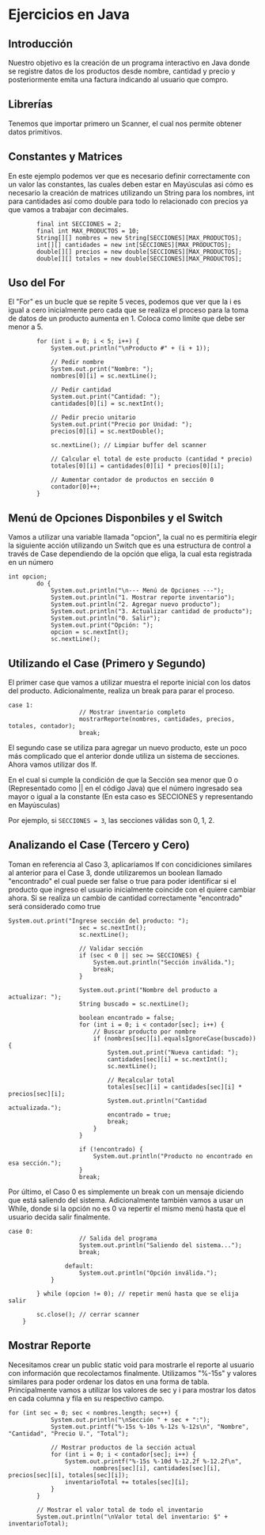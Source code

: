 # Ejercicios en Java


## Introducción
Nuestro objetivo es la creación de un programa interactivo en Java donde se registre datos de los productos desde nombre, cantidad y precio y posteriormente emita una factura indicando al usuario que compro.

## Librerías
Tenemos que importar primero un Scanner, el cual nos permite obtener datos primitivos.


## Constantes y Matrices
En este ejemplo podemos ver que es necesario definir correctamente con un valor las constantes, las cuales deben estar en Mayúsculas asi cómo es necesario la creación de matrices utilizando un String para los nombres, int para cantidades así como double para todo lo relacionado con precios ya que vamos a trabajar con decimales.
```
        final int SECCIONES = 2;
        final int MAX_PRODUCTOS = 10;
        String[][] nombres = new String[SECCIONES][MAX_PRODUCTOS];
        int[][] cantidades = new int[SECCIONES][MAX_PRODUCTOS];
        double[][] precios = new double[SECCIONES][MAX_PRODUCTOS];
        double[][] totales = new double[SECCIONES][MAX_PRODUCTOS];
```
## Uso del For
El "For" es un bucle que se repite 5 veces, podemos que ver que la i es igual a cero inicialmente pero cada que se realiza el proceso para la toma de datos de un producto aumenta en 1. Coloca como limite que debe ser menor a 5.
```
        for (int i = 0; i < 5; i++) {
            System.out.println("\nProducto #" + (i + 1));

            // Pedir nombre
            System.out.print("Nombre: ");
            nombres[0][i] = sc.nextLine();

            // Pedir cantidad
            System.out.print("Cantidad: ");
            cantidades[0][i] = sc.nextInt();

            // Pedir precio unitario
            System.out.print("Precio por Unidad: ");
            precios[0][i] = sc.nextDouble();

            sc.nextLine(); // Limpiar buffer del scanner

            // Calcular el total de este producto (cantidad * precio)
            totales[0][i] = cantidades[0][i] * precios[0][i];

            // Aumentar contador de productos en sección 0
            contador[0]++;
        }
```
## Menú de Opciones Disponbiles y el Switch
Vamos a utilizar una variable llamada "opcion", la cual no es permitiría elegir la siguiente acción utilizando un Switch que es una estructura de control a través de Case dependiendo de la opción que eliga, la cual esta registrada en un número
```
int opcion;
        do {
            System.out.println("\n--- Menú de Opciones ---");
            System.out.println("1. Mostrar reporte inventario");
            System.out.println("2. Agregar nuevo producto");
            System.out.println("3. Actualizar cantidad de producto");
            System.out.println("0. Salir");
            System.out.print("Opción: ");
            opcion = sc.nextInt();
            sc.nextLine();
```
## Utilizando el Case (Primero y Segundo)
El primer case que vamos a utilizar muestra el reporte inicial con los datos del producto. Adicionalmente, realiza un break para parar el proceso.
```
case 1:
                    // Mostrar inventario completo
                    mostrarReporte(nombres, cantidades, precios, totales, contador);
                    break;
```
El segundo case se utiliza para agregar un nuevo producto, este un poco más complicado que el anterior donde utiliza un sistema de secciones. Ahora vamos utilizar dos If.

En el cual si cumple la condición de que la Sección sea menor que 0 o (Representado como || en el código Java) que el número ingresado sea mayor o igual a la constante (En esta caso es SECCIONES y representando en Mayúsculas)

Por ejemplo, si ```SECCIONES = 3```, las secciones válidas son 0, 1, 2.
## Analizando el Case (Tercero y Cero)
Toman en referencia al Caso 3, aplicariamos If con concidiciones similares al anterior para el Case 3, donde utilizaremos un boolean llamado "encontrado" el cual puede ser false o true para poder identificar si el producto que ingreso el usuario inicialmente coincide con el quiere cambiar ahora. Si se realiza un cambio de cantidad correctamente "encontrado" será considerado como true
```
System.out.print("Ingrese sección del producto: ");
                    sec = sc.nextInt();
                    sc.nextLine();

                    // Validar sección
                    if (sec < 0 || sec >= SECCIONES) {
                        System.out.println("Sección inválida.");
                        break;
                    }

                    System.out.print("Nombre del producto a actualizar: ");
                    String buscado = sc.nextLine();

                    boolean encontrado = false;
                    for (int i = 0; i < contador[sec]; i++) {
                        // Buscar producto por nombre
                        if (nombres[sec][i].equalsIgnoreCase(buscado)) {
                            System.out.print("Nueva cantidad: ");
                            cantidades[sec][i] = sc.nextInt();
                            sc.nextLine();

                            // Recalcular total
                            totales[sec][i] = cantidades[sec][i] * precios[sec][i];
                            System.out.println("Cantidad actualizada.");
                            encontrado = true;
                            break;
                        }
                    }

                    if (!encontrado) {
                        System.out.println("Producto no encontrado en esa sección.");
                    }
                    break;
```
Por último, el Caso 0 es simplemente un break con un mensaje diciendo que está saliendo del sistema. Adicionalmente también vamos a usar un While, donde si la opción no es 0 va repertir el mismo menú hasta que el usuario decida salir finalmente.
```
case 0:
                    // Salida del programa
                    System.out.println("Saliendo del sistema...");
                    break;

                default:
                    System.out.println("Opción inválida.");
            }

        } while (opcion != 0); // repetir menú hasta que se elija salir

        sc.close(); // cerrar scanner
    }
```
## Mostrar Reporte
Necesitamos crear un public static void para mostrarle el reporte al usuario con información que recolectamos finalmente. Utilizamos "%-15s" y valores similares para poder ordenar los datos en una forma de tabla. Principalmente vamos a utilizar los valores de sec y i para mostrar los datos en cada columna y fila en su respectivo campo.
```
for (int sec = 0; sec < nombres.length; sec++) {
            System.out.println("\nSección " + sec + ":");
            System.out.printf("%-15s %-10s %-12s %-12s\n", "Nombre", "Cantidad", "Precio U.", "Total");

            // Mostrar productos de la sección actual
            for (int i = 0; i < contador[sec]; i++) {
                System.out.printf("%-15s %-10d %-12.2f %-12.2f\n",
                        nombres[sec][i], cantidades[sec][i], precios[sec][i], totales[sec][i]);
                inventarioTotal += totales[sec][i];
            }
        }

        // Mostrar el valor total de todo el inventario
        System.out.println("\nValor total del inventario: $" + inventarioTotal);
```
